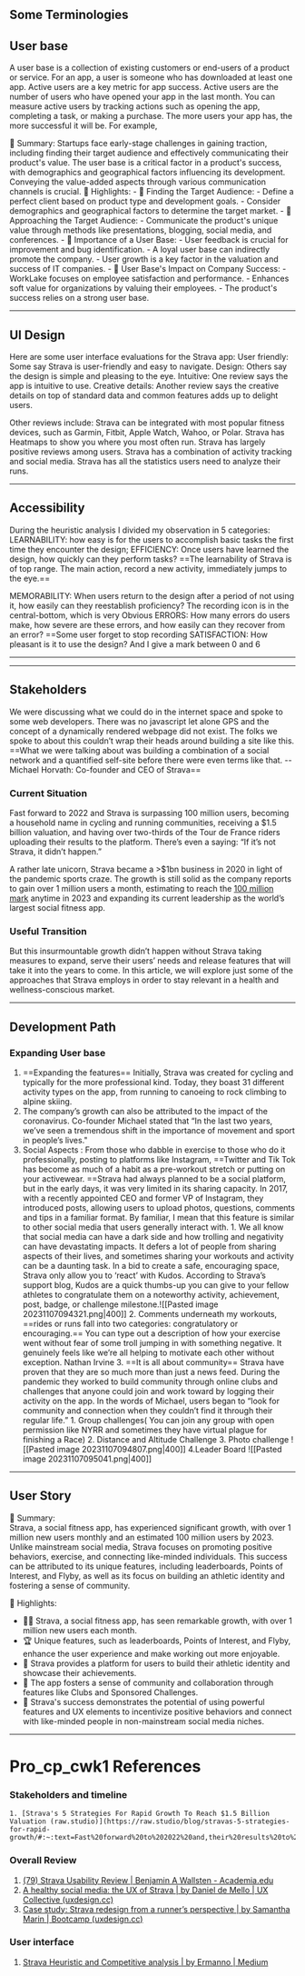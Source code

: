 

## Some Terminologies

## User base 


A user base is a collection of existing customers or end-users of a product or service. For an app, a user is someone who has downloaded at least one app. Active users are a key metric for app success. Active users are the number of users who have opened your app in the last month. You can measure active users by tracking actions such as opening the app, completing a task, or making a purchase. The more users your app has, the more successful it will be. For example,


📝 Summary: Startups face early-stage challenges in gaining traction, including finding their target audience and effectively communicating their product's value. The user base is a critical factor in a product's success, with demographics and geographical factors influencing its development. Conveying the value-added aspects through various communication channels is crucial. 📌 Highlights: - 🎯 Finding the Target Audience: - Define a perfect client based on product type and development goals. - Consider demographics and geographical factors to determine the target market. - 🎈 Approaching the Target Audience: - Communicate the product's unique value through methods like presentations, blogging, social media, and conferences. - 🧐 Importance of a User Base: - User feedback is crucial for improvement and bug identification. - A loyal user base can indirectly promote the company. - User growth is a key factor in the valuation and success of IT companies. - 🚀 User Base's Impact on Company Success: - WorkLake focuses on employee satisfaction and performance. - Enhances soft value for organizations by valuing their employees. - The product's success relies on a strong user base.


---

## UI Design 

Here are some user interface evaluations for the Strava app: 
User friendly: Some say Strava is user-friendly and easy to navigate.
Design: Others say the design is simple and pleasing to the eye. 
Intuitive: One review says the app is intuitive to use.
Creative details: Another review says the creative details on top of standard data and common features adds up to delight users. 

Other reviews include: 
Strava can be integrated with most popular fitness devices, such as Garmin, Fitbit, Apple Watch, Wahoo, or Polar.
Strava has Heatmaps to show you where you most often run. 
Strava has largely positive reviews among users.
Strava has a combination of activity tracking and social media. Strava has all the statistics users need to analyze their runs.


---
## Accessibility

During the heuristic analysis I divided my observation in 5 categories:
LEARNABILITY: how easy is for the users to accomplish basic tasks the first time they encounter the design;
EFFICIENCY: Once users have learned the design, how quickly can they perform tasks? 
		==The learnability of Strava is of top range. The main action, record a new activity, immediately jumps to the eye.==
		
MEMORABILITY: When users return to the design after a period of not using it, how easily can they reestablish proficiency?
		The recording icon is in the central-bottom, which is very Obvious
ERRORS: How many errors do users make, how severe are these errors, and how easily can they recover from an error? 
	==Some user forget to stop recording 
SATISFACTION: How pleasant is it to use the design? 
And I give a mark between 0 and 6

---
---

## Stakeholders 

We were discussing what we could do in the internet space and spoke to some web developers. There was no javascript let alone GPS and the concept of a dynamically rendered webpage did not exist. The folks we spoke to about this couldn’t wrap their heads around building a site like this. ==What we were talking about was building a combination of a social network and a quantified self-site before there were even terms like that. 
									-- Michael Horvath: Co-founder and CEO of Strava==



### Current Situation 

Fast forward to 2022 and Strava is surpassing 100 million users, becoming a household name in cycling and running communities, receiving a $1.5 billion valuation, and having over two-thirds of the Tour de France riders uploading their results to the platform. There’s even a saying: “If it’s not Strava, it didn’t happen.”


A rather late unicorn, Strava became a >$1bn business in 2020 in light of the pandemic sports craze. The growth is still solid as the company reports to gain over 1 million users a month, estimating to reach the [100 million mark](https://www.businessofapps.com/data/strava-statistics/) anytime in 2023 and expanding its current leadership as the world’s largest social fitness app.


### Useful Transition 

But this insurmountable growth didn’t happen without Strava taking measures to expand, serve their users’ needs and release features that will take it into the years to come. In this article, we will explore just some of the approaches that Strava employs in order to stay relevant in a health and wellness-conscious market.


---



## Development Path 

### Expanding User base 

1. ==Expanding the features== Initially, Strava was created for cycling and typically for the more professional kind. Today, they boast 31 different activity types on the app, from running to canoeing to rock climbing to alpine skiing.
2. The company’s growth can also be attributed to the impact of the coronavirus. Co-founder Michael stated that “In the last two years, we’ve seen a tremendous shift in the importance of movement and sport in people’s lives."
3. Social Aspects :
	From those who dabble in exercise to those who do it professionally, posting to platforms like Instagram, ==Twitter and Tik Tok has become as much of a habit as a pre-workout stretch or putting on your activewear. ==Strava had always planned to be a social platform, but in the early days, it was very limited in its sharing capacity. In 2017, with a recently appointed CEO and former VP of Instagram, they introduced posts, allowing users to upload photos, questions, comments and tips in a familiar format. By familiar, I mean that this feature is similar to other social media that users generally interact with.
		1. We all know that social media can have a dark side and how trolling and negativity can have devastating impacts. It defers a lot of people from sharing aspects of their lives, and sometimes sharing your workouts and activity can be a daunting task. In a bid to create a safe, encouraging space, Strava only allow you to ‘react’ with Kudos. According to Strava’s support blog, Kudos are a quick thumbs-up you can give to your fellow athletes to congratulate them on a noteworthy activity, achievement, post, badge, or challenge milestone.![[Pasted image 20231107094321.png|400]]
		2. Comments underneath my workouts, ==rides or runs fall into two categories: congratulatory or encouraging.== You can type out a description of how your exercise went without fear of some troll jumping in with something negative. It genuinely feels like we’re all helping to motivate each other without exception. Nathan Irvine
		3. ==It is all about community== Strava have proven that they are so much more than just a news feed. During the pandemic they worked to build community through online clubs and challenges that anyone could join and work toward by logging their activity on the app. In the words of Michael, users began to “look for community and connection when they couldn’t find it through their regular life.”
			1. Group challenges( You can join any group with open permission like NYRR and sometimes they have virtual plague for finishing  a Race)
			2. Distance and Altitude Challenge 
			3. Photo challenge ![[Pasted image 20231107094807.png|400]]
		4.Leader Board
		![[Pasted image 20231107095041.png|400]]


---
## User Story

📝 Summary:  
Strava, a social fitness app, has experienced significant growth, with over 1 million new users monthly and an estimated 100 million users by 2023. Unlike mainstream social media, Strava focuses on promoting positive behaviors, exercise, and connecting like-minded individuals. This success can be attributed to its unique features, including leaderboards, Points of Interest, and Flyby, as well as its focus on building an athletic identity and fostering a sense of community.  
  
📌 Highlights:  
- 🏃‍♂️ Strava, a social fitness app, has seen remarkable growth, with over 1 million new users each month.  
- 🏆 Unique features, such as leaderboards, Points of Interest, and Flyby, enhance the user experience and make working out more enjoyable.  
- 💪 Strava provides a platform for users to build their athletic identity and showcase their achievements.  
- 🤝 The app fosters a sense of community and collaboration through features like Clubs and Sponsored Challenges.  
- 🌟 Strava's success demonstrates the potential of using powerful features and UX elements to incentivize positive behaviors and connect with like-minded people in non-mainstream social media niches.
---

# Pro_cp_cwk1 References


### Stakeholders and timeline

	1. [Strava's 5 Strategies For Rapid Growth To Reach $1.5 Billion Valuation (raw.studio)](https://raw.studio/blog/stravas-5-strategies-for-rapid-growth/#:~:text=Fast%20forward%20to%202022%20and,their%20results%20to%20the%20platform.)


### Overall Review 

1. [(79) Strava Usability Review | Benjamin A Wallsten - Academia.edu](https://www.academia.edu/30568255/Strava_Usability_Review)
2. [A healthy social media: the UX of Strava | by Daniel de Mello | UX Collective (uxdesign.cc)](https://uxdesign.cc/a-healthy-social-media-the-ux-of-strava-bb35c0d343f6)
3. [Case study: Strava redesign from a runner’s perspective | by Samantha Marin | Bootcamp (uxdesign.cc)](https://bootcamp.uxdesign.cc/ux-case-study-strava-redesign-from-a-runners-perspective-4f0107c8e421)

### User interface 

1. [Strava Heuristic and Competitive analysis | by Ermanno | Medium](https://medium.com/@ermannofissore/strava-heuristic-and-competitive-analysis-44060e1f50c9#)
